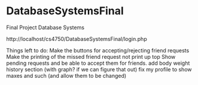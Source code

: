 # DatabaseSystemsFinal
Final Project Database Systems


http://localhost/cs4750/DatabaseSystemsFinal/login.php

Things left to do:
Make the buttons for accepting/rejecting friend requests
Make the printing of the missed friend request not print up top
Show pending requests and be able to accept them for friends.
add body weight history section (with graph? if we can figure that out)
fix my profile to show maxes and such (and allow them to be changed)
